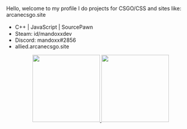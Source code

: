 ### 
Hello, welcome to my profile I do projects for CSGO/CSS and sites like: arcanecsgo.site


- C++ | JavaScript | SourcePawn ㅤ
- Steam: id/mandoxxdev
- Discord: mandoxx#2856
- allied.arcanecsgo.site

<div align="center">
  <a href="https://github.com/mandoxxdev">
  <img height="180em" src="https://github-readme-stats.vercel.app/api?username=mandoxxdev&show_icons=true&theme=dracula&include_all_commits=true&count_private=true"/>
  <img height="180em" src="https://github-readme-stats.vercel.app/api/top-langs/?username=mandoxxdev&layout=compact&langs_count=7&theme=dracula"/>
</div>
